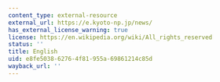 ```yaml
---
content_type: external-resource
external_url: https://e.kyoto-np.jp/news/
has_external_license_warning: true
license: https://en.wikipedia.org/wiki/All_rights_reserved
status: ''
title: English
uid: e8fe5038-6276-4f81-955a-69861214c85d
wayback_url: ''
---
```

